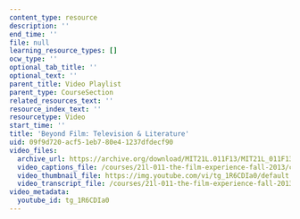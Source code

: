 ```yaml
---
content_type: resource
description: ''
end_time: ''
file: null
learning_resource_types: []
ocw_type: ''
optional_tab_title: ''
optional_text: ''
parent_title: Video Playlist
parent_type: CourseSection
related_resources_text: ''
resource_index_text: ''
resourcetype: Video
start_time: ''
title: 'Beyond Film: Television & Literature'
uid: 09f9d720-acf5-1eb7-80e4-1237dfdecf90
video_files:
  archive_url: https://archive.org/download/MIT21L.011F13/MIT21L_011F13_Instructor_BeyondFilm_300k.mp4
  video_captions_file: /courses/21l-011-the-film-experience-fall-2013/cbc5249c0c525311ad020cbdc3ab502e_tg_1R6CDIa0.vtt
  video_thumbnail_file: https://img.youtube.com/vi/tg_1R6CDIa0/default.jpg
  video_transcript_file: /courses/21l-011-the-film-experience-fall-2013/543db9f209568b35452f0656ac2f8e36_tg_1R6CDIa0.pdf
video_metadata:
  youtube_id: tg_1R6CDIa0
---
```

